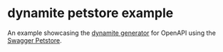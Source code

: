 # dynamite petstore example

An example showcasing the [dynamite generator](https://github.com/nextcloud/neon/tree/main/packages/dynamite) for OpenAPI using the [Swagger Petstore](https://github.com/swagger-api/swagger-petstore).
